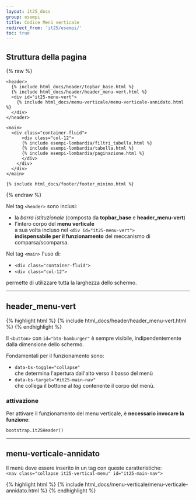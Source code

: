 ```yaml
---
layout: it25_docs
group: esempi
title: Codice Menù verticale
redirect_from: 'it25/esempi/'
toc: true
--- 
```


## Struttura della pagina
{% raw %}
```
<header>
  {% include html_docs/header/topbar_base.html %}
  {% include html_docs/header/header_menu-vert.html %}
  <div id="it25-menu-vert">
    {% include html_docs/menu-verticale/menu-verticale-annidato.html %}
  </div>
</header>

<main>
  <div class="container-fluid">
      <div class="col-12">
      {% include esempi-lombardia/filtri_tabella.html %}
      {% include esempi-lombardia/tabella.html %}
      {% include esempi-lombardia/paginazione.html %}
      </div>
    </div>
  </div>
</main>

{% include html_docs/footer/footer_minimo.html %}
```
{% endraw %}

Nel tag `<header>` sono inclusi:  
* la *barra istituzionale* (composta da **topbar_base** e **header_menu-vert**)
* l'intero corpo del **menu verticale**  
  a sua volta incluso nel `<div id="it25-menu-vert">`  
  **indispensabile per il funzionamento** del meccanismo di comparsa/scomparsa.

  
Nel tag `<main>` l'uso di:  
* `<div class="container-fluid">`
* `<div class="col-12">`

permette di utilizzare tutta la larghezza dello schermo.


---

## header_menu-vert

{% highlight html %}
 {% include html_docs/header/header_menu-vert.html %}
{% endhighlight %}


Il `<button>` con `id="btn-hamburger"` è sempre visibile, indipendentemente dalla dimensione dello schermo.

Fondamentali per il funzionamento sono:
* `data-bs-toggle="collapse"`  
  che determina l'apertura dall'alto verso il basso del menù
* `data-bs-target="#it25-main-nav"`  
  che collega il bottone al *tag* contenente il corpo del menù.


### attivazione
  
Per attivare il funzionamento del menu verticale, è **necessario invocare la funzione**:
```
bootstrap.it25Header()
```
  
---
  
## menu-verticale-annidato

Il menù deve essere inserito in un tag con queste caratteristiche:  
`<nav class="collapse it25-vertical-menu" id="it25-main-nav">`

{% highlight html %}
  {% include html_docs/menu-verticale/menu-verticale-annidato.html %} 
{% endhighlight %}
